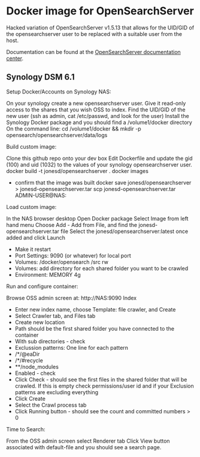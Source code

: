# Docker image for OpenSearchServer

Hacked variation of OpenSearchServer v1.5.13 that allows for the UID/GID of the opensearchserver user to be replaced with a suitable user from the host.

Documentation can be found at the [OpenSearchServer documentation center](http://www.opensearchserver.com/documentation/installation/docker.md).

Synology DSM 6.1
----------------

Setup Docker/Accounts on Synology NAS:

On your synology create a new opensearchserver user. Give it read-only access to the shares that you wish OSS to index.
Find the UID/GID of the new user (ssh as admin, cat /etc/passwd, and look for the user)
Install the Synology Docker package and you should find a /volume1/docker directory
On the command line: cd /volume1/docker && mkdir -p opensearch/opensearchserver/data/logs

Build custom image:

Clone this github repo onto your dev box
Edit Dockerfile and update the gid (100) and uid (1032) to the values of your synology opensearchserver user.
docker build -t jonesd/opensearchserver .
docker images
 - confirm that the image was built
docker save jonesd/opensearchserver > jonesd-opensearchserver.tar
scp jonesd-opensearchserver.tar ADMIN-USER@NAS:

Load custom image:

In the NAS browser desktop
Open Docker package
Select Image from left hand menu
Choose Add - Add from File, and find the jonesd-opensearchserver.tar file
Select the jonesd/opensearchserver:latest once added and click Launch
- Make it restart
- Port Settings: 9090 (or whatever) for local port
- Volumes: /docker/opensearch /src rw
- Volumes: add directory for each shared folder you want to be crawled
- Environment: MEMORY 4g

Run and configure container:

Browse OSS admin screen at: http://NAS:9090
Index
- Enter new index name, choose Template: file crawler, and Create
- Select Crawler tab, and Files tab
- Create new location
 - Path should be the first shared folder you have connected to the container
 - With sub directories - check
 - Exclussion patterns: One line for each pattern
  - /*/@eaDir
  - /*/#recycle
  - **/node_modules
 - Enabled - check
 - Click Check - should see the first files in the shared folder that will be crawled. If this is empty check permissions/user id and if your Exclusion patterns are excluding everything
 - Click Create
- Select the Crawl process tab
 - Click Running button - should see the count and committed numbers > 0

Time to Search:

From the OSS admin screen select Renderer tab
Click View button associated with default-file and you should see a search page.


